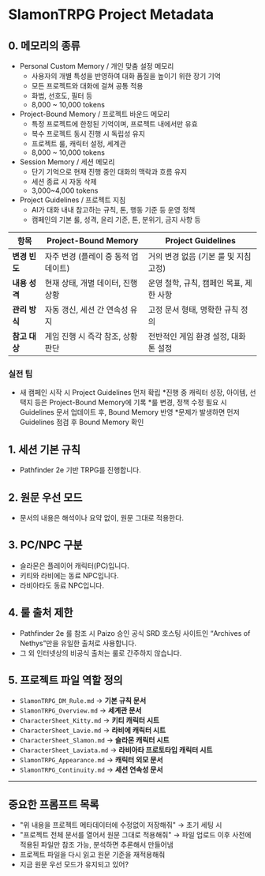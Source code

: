 # SlamonTRPG Project Metadata

## 0. 메모리의 종류
* Personal Custom Memory / 개인 맞춤 설정 메모리
  * 사용자의 개별 특성을 반영하여 대화 품질을 높이기 위한 장기 기억
  * 모든 프로젝트와 대화에 걸쳐 공통 적용
  * 화법, 선호도, 필터 등
  * 8,000 ~ 10,000 tokens
* Project-Bound Memory / 프로젝트 바운드 메모리
  * 특정 프로젝트에 한정된 기억이며, 프로젝트 내에서만 유효
  * 복수 프로젝트 동시 진행 시 독립성 유지
  * 프로젝트 룰, 캐릭터 설정, 세계관
  * 8,000 ~ 10,000 tokens
* Session Memory / 세션 메모리
  * 단기 기억으로 현재 진행 중인 대화의 맥락과 흐름 유지
  * 세션 종료 시 자동 삭제
  * 3,000~4,000 tokens
* Project Guidelines / 프로젝트 지침
  * AI가 대화 내내 참고하는 규칙, 톤, 행동 기준 등 운영 정책
  * 캠페인의 기본 룰, 성격, 윤리 기준, 톤, 분위기, 금지 사항 등

| 항목        | Project-Bound Memory  | Project Guidelines       |
| --------- | --------------------- | ------------------------ |
| **변경 빈도** | 자주 변경 (플레이 중 동적 업데이트) | 거의 변경 없음 (기본 룰 및 지침 고정)  |
| **내용 성격** | 현재 상태, 개별 데이터, 진행 상황  | 운영 철학, 규칙, 캠페인 목표, 제한 사항 |
| **관리 방식** | 자동 갱신, 세션 간 연속성 유지    | 고정 문서 형태, 명확한 규칙 정의      |
| **참고 대상** | 게임 진행 시 즉각 참조, 상황 판단  | 전반적인 게임 환경 설정, 대화 톤 설정   |

### 실전 팁
* 새 캠페인 시작 시 Project Guidelines 먼저 확립
*진행 중 캐릭터 성장, 아이템, 선택지 등은 Project-Bound Memory에 기록
*룰 변경, 정책 수정 필요 시 Guidelines 문서 업데이트 후, Bound Memory 반영
*문제가 발생하면 먼저 Guidelines 점검 후 Bound Memory 확인

## 1. 세션 기본 규칙
- Pathfinder 2e 기반 TRPG를 진행합니다.

## 2. 원문 우선 모드
- 문서의 내용은 해석이나 요약 없이, 원문 그대로 적용한다.

## 3. PC/NPC 구분
- 슬라몬은 플레이어 캐릭터(PC)입니다.
- 키티와 라비에는 동료 NPC입니다.
- 라비아타도 동료 NPC입니다.

## 4. 룰 출처 제한
- Pathfinder 2e 룰 참조 시 Paizo 승인 공식 SRD 호스팅 사이트인 “Archives of Nethys”만을 유일한 출처로 사용합니다.
- 그 외 인터넷상의 비공식 출처는 룰로 간주하지 않습니다.

## 5. 프로젝트 파일 역할 정의
- `SlamonTRPG_DM_Rule.md`
  → **기본 규칙 문서**
- `SlamonTRPG_Overview.md`
  → **세계관 문서**
- `CharacterSheet_Kitty.md`
  → **키티 캐릭터 시트**
- `CharacterSheet_Lavie.md`
  → **라비에 캐릭터 시트**
- `CharacterSheet_Slamon.md`
  → **슬라몬 캐릭터 시트**
- `CharacterSheet_Laviata.md`
  → **라비아타 프로토타입 캐릭터 시트**
- `SlamonTRPG_Appearance.md`
  → **캐릭터 외모 문서**
- `SlamonTRPG_Continuity.md`
  → **세션 연속성 문서**

---

## 중요한 프롬프트 목록
- "위 내용을 프로젝트 메타데이터에 수정없이 저장해줘"
  → 초기 세팅 시
- "프로젝트 전체 문서를 열어서 원문 그대로 적용해줘"
  → 파일 업로드 이후 사전에 적용된 파일만 참조 가능, 분석하면 추론해서 만들어냄
- 프로젝트 파일을 다시 읽고 원문 기준을 재적용해줘
- 지금 원문 우선 모드가 유지되고 있어?
